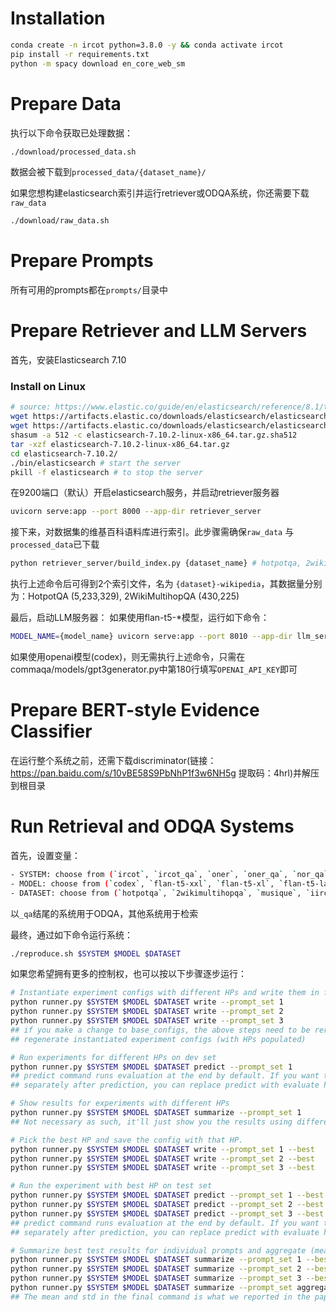 # Installation

~~~bash
conda create -n ircot python=3.8.0 -y && conda activate ircot
pip install -r requirements.txt
python -m spacy download en_core_web_sm
~~~

# Prepare Data

执行以下命令获取已处理数据：

~~~bash
./download/processed_data.sh
~~~

数据会被下载到`processed_data/{dataset_name}/`

如果您想构建elasticsearch索引并运行retriever或ODQA系统，你还需要下载`raw_data`

~~~bash
./download/raw_data.sh
~~~

# Prepare Prompts

所有可用的prompts都在`prompts/`目录中

# Prepare Retriever and LLM Servers

首先，安装Elasticsearch 7.10

### Install on Linux

~~~bash
# source: https://www.elastic.co/guide/en/elasticsearch/reference/8.1/targz.html
wget https://artifacts.elastic.co/downloads/elasticsearch/elasticsearch-7.10.2-linux-x86_64.tar.gz
wget https://artifacts.elastic.co/downloads/elasticsearch/elasticsearch-7.10.2-linux-x86_64.tar.gz.sha512
shasum -a 512 -c elasticsearch-7.10.2-linux-x86_64.tar.gz.sha512
tar -xzf elasticsearch-7.10.2-linux-x86_64.tar.gz
cd elasticsearch-7.10.2/
./bin/elasticsearch # start the server
pkill -f elasticsearch # to stop the server
~~~

在9200端口（默认）开启elasticsearch服务，并启动retriever服务器

~~~bash
uvicorn serve:app --port 8000 --app-dir retriever_server
~~~

接下来，对数据集的维基百科语料库进行索引。此步骤需确保`raw_data` 与 `processed_data`已下载

~~~bash
python retriever_server/build_index.py {dataset_name} # hotpotqa, 2wikimultihopqa
~~~

执行上述命令后可得到2个索引文件，名为 `{dataset}-wikipedia`，其数据量分别为：HotpotQA (5,233,329), 2WikiMultihopQA (430,225)

最后，启动LLM服务器：
如果使用flan-t5-*模型，运行如下命令：

~~~bash
MODEL_NAME={model_name} uvicorn serve:app --port 8010 --app-dir llm_server # model_name: flan-t5-xxl, flan-t5-xl, flan-t5-large, flan-t5-base
~~~

如果使用openai模型(codex)，则无需执行上述命令，只需在commaqa/models/gpt3generator.py中第180行填写`OPENAI_API_KEY`即可

# Prepare BERT-style Evidence Classifier

在运行整个系统之前，还需下载discriminator(链接：https://pan.baidu.com/s/10vBE58S9PbNhP1f3w6NH5g 提取码：4hrl)并解压到根目录

# Run Retrieval and ODQA Systems

首先，设置变量：

```bash
- SYSTEM: choose from (`ircot`, `ircot_qa`, `oner`, `oner_qa`, `nor_qa`)
- MODEL: choose from (`codex`, `flan-t5-xxl`, `flan-t5-xl`, `flan-t5-large`, `flan-t5-base`, `none`)
- DATASET: choose from (`hotpotqa`, `2wikimultihopqa`, `musique`, `iirc`)
```

以`_qa`结尾的系统用于ODQA，其他系统用于检索

最终，通过如下命令运行系统：

~~~bash
./reproduce.sh $SYSTEM $MODEL $DATASET
~~~

如果您希望拥有更多的控制权，也可以按以下步骤逐步运行：

~~~bash
# Instantiate experiment configs with different HPs and write them in files.
python runner.py $SYSTEM $MODEL $DATASET write --prompt_set 1
python runner.py $SYSTEM $MODEL $DATASET write --prompt_set 2
python runner.py $SYSTEM $MODEL $DATASET write --prompt_set 3
## if you make a change to base_configs, the above steps need to be rerun to
## regenerate instantiated experiment configs (with HPs populated)

# Run experiments for different HPs on dev set
python runner.py $SYSTEM $MODEL $DATASET predict --prompt_set 1
## predict command runs evaluation at the end by default. If you want to run evaluation
## separately after prediction, you can replace predict with evaluate here.

# Show results for experiments with different HPs
python runner.py $SYSTEM $MODEL $DATASET summarize --prompt_set 1
## Not necessary as such, it'll just show you the results using different HPs in a nice table.

# Pick the best HP and save the config with that HP.
python runner.py $SYSTEM $MODEL $DATASET write --prompt_set 1 --best
python runner.py $SYSTEM $MODEL $DATASET write --prompt_set 2 --best
python runner.py $SYSTEM $MODEL $DATASET write --prompt_set 3 --best

# Run the experiment with best HP on test set
python runner.py $SYSTEM $MODEL $DATASET predict --prompt_set 1 --best --eval_test --official
python runner.py $SYSTEM $MODEL $DATASET predict --prompt_set 2 --best --eval_test --official
python runner.py $SYSTEM $MODEL $DATASET predict --prompt_set 3 --best --eval_test --official
## predict command runs evaluation at the end by default. If you want to run evaluation
## separately after prediction, you can replace predict with evaluate here.

# Summarize best test results for individual prompts and aggregate (mean +- std) of them)
python runner.py $SYSTEM $MODEL $DATASET summarize --prompt_set 1 --best --eval_test --official
python runner.py $SYSTEM $MODEL $DATASET summarize --prompt_set 2 --best --eval_test --official
python runner.py $SYSTEM $MODEL $DATASET summarize --prompt_set 3 --best --eval_test --official
python runner.py $SYSTEM $MODEL $DATASET summarize --prompt_set aggregate --best --eval_test --official
## The mean and std in the final command is what we reported in the paper.
~~~
